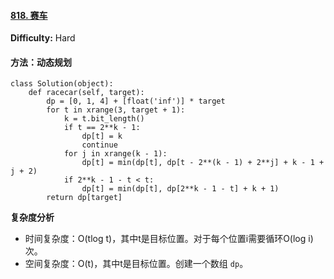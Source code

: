 #### [818. 赛车](https://leetcode-cn.com/problems/race-car/)

**Difficulty:** Hard

#### 

#### 方法：动态规划

```
class Solution(object):
    def racecar(self, target):
        dp = [0, 1, 4] + [float('inf')] * target
        for t in xrange(3, target + 1):
            k = t.bit_length()
            if t == 2**k - 1:
                dp[t] = k
                continue
            for j in xrange(k - 1):
                dp[t] = min(dp[t], dp[t - 2**(k - 1) + 2**j] + k - 1 + j + 2)
            if 2**k - 1 - t < t:
                dp[t] = min(dp[t], dp[2**k - 1 - t] + k + 1)
        return dp[target]
```

**复杂度分析**

- 时间复杂度：O(tlog t)，其中t是目标位置。对于每个位置i需要循环O(log i)次。
- 空间复杂度：O(t)，其中t是目标位置。创建一个数组 `dp`。